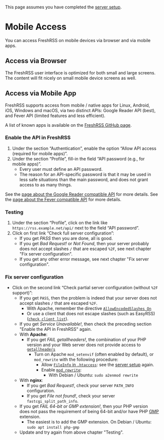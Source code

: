 This page assumes you have completed the [server setup](../admins/03_Installation.md).

# Mobile Access

You can access FreshRSS on mobile devices via browser and via mobile apps.


## Access via Browser

The FreshRSS user interface is optimized for both small and large screens. The content will fit nicely on small mobile device screens as well.


## Access via Mobile App

FreshRSS supports access from mobile / native apps for Linux, Android, iOS, Windows and macOS, via two distinct APIs: Google Reader API (best), and Fever API (limited features and less efficient).

A list of known apps is available on the [FreshRSS GitHub page](https://github.com/FreshRSS/FreshRSS#apis--native-apps).


### Enable the API in FreshRSS

1. Under the section “Authentication”, enable the option “Allow API access (required for mobile apps)”.
2. Under the section “Profile”, fill-in the field “API password (e.g., for mobile apps)”.
	* Every user must define an API password.
	* The reason for an API-specific password is that it may be used in less safe situations than the main password, and does not grant access to as many things.

See the [page about the Google Reader compatible API](../developers/06_GoogleReader_API.md) for more details.
See the [page about the Fever compatible API](../developers/06_Fever_API.md) for more details.


### Testing

1. Under the section “Profile”, click on the link like `https://rss.example.net/api/` next to the field “API password”.
2. Click on first link “Check full server configuration”:
	* If you get *PASS* then you are done, all is good.
	* If you get *Bad Request!* or *Not Found*, then your server probably does not accept slashes `/` that are escaped `%2F`, see next chapter "Fix server configuration".
	* If you get any other error message, see next chapter "Fix server configuration".


### Fix server configuration

* Click on the second link “Check partial server configuration (without `%2F` support)”:
	* If you get `PASS`, then the problem is indeed that your server does not accept slashes `/` that are escaped `%2F`.
		* With Apache, remember the directive [`AllowEncodedSlashes On`](http://httpd.apache.org/docs/trunk/mod/core.html#allowencodedslashes)
		* Or use a client that does not escape slashes (such as EasyRSS) ([`check client list`](https://github.com/FreshRSS/FreshRSS#apis--native-apps)).
	* If you get *Service Unavailable!*, then check the preceding section "Enable the API in FreshRSS" again.
	* With __Apache__:
		* If you get *FAIL getallheaders!*, the combination of your PHP version and your Web server does not provide access to [`getallheaders`](http://php.net/getallheaders)
			* Turn on Apache `mod_setenvif` (often enabled by default), or `mod_rewrite` with the following procedure:
				* Allow [`FileInfo` in `.htaccess`](http://httpd.apache.org/docs/trunk/mod/core.html#allowoverride): see the [server setup](../admins/03_Installation.md) again.
				* Enable [`mod_rewrite`](http://httpd.apache.org/docs/trunk/mod/mod_rewrite.html):
					* With Debian / Ubuntu: `sudo a2enmod rewrite`
	* With __nginx__:
		* If you get *Bad Request!*, check your server `PATH_INFO` configuration.
		* If you get *File not found!*, check your server `fastcgi_split_path_info`.
	* If you get *FAIL 64-bit or GMP extension!*, then your PHP version does not pass the requirement of being 64-bit and/or have PHP [GMP](http://php.net/gmp) extension.
		* The easiest is to add the GMP extension. On Debian / Ubuntu: `sudo apt install php-gmp`
	* Update and try again from above chapter "Testing".
